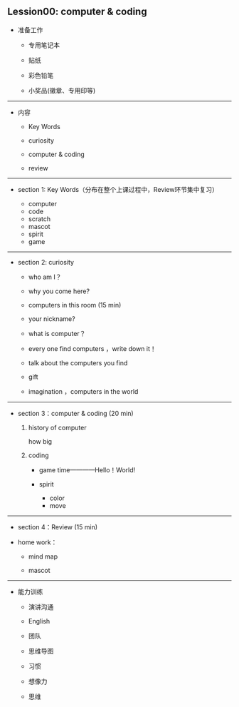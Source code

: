 
## Lession00: computer & coding


+ 准备工作

  + 专用笔记本

  + 贴纸

  + 彩色铅笔
  
  + 小奖品(徽章、专用印等)

---

+ 内容

  + Key Words
  
  + curiosity
  
  + computer & coding
  
  + review

---

+ section 1: Key Words（分布在整个上课过程中，Review环节集中复习）
      
    + computer      
    + code        
    + scratch  
    + mascot
    + spirit    
    + game
  
 ---
  
  + section 2: curiosity 
  
    + who am I？
    
    + why you come here?
    
    + computers in this room (15 min)    
  
    + your nickname?

    + what is computer？
  
    + every one find computers ，write down it！
  
    + talk about the computers you find
  
    + gift 
  
    + imagination ，computers in the world   
  
  ---
  
  + section 3：computer & coding  (20 min)

    1. history of computer
       
       how big
       
    2. coding
        
        + game time————Hello！World!
        
        + spirit 
          + color
          + move
   
   ---
          
   + section 4：Review  (15 min)
   
  + home work：

    + mind map

    + mascot


---

+ 能力训练
  
  + 演讲沟通
  
  + English
  
  + 团队
  
  + 思维导图
  
  + 习惯
  
  + 想像力
  
  + 思维
